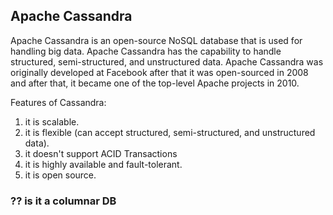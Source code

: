 ## Apache Cassandra
Apache Cassandra is an open-source NoSQL database that is used for handling big data. Apache Cassandra has the capability to handle structured, semi-structured, and unstructured data. Apache Cassandra was originally developed at Facebook after that it was open-sourced in 2008 and after that, it became one of the top-level Apache projects in 2010.

Features of Cassandra:

1. it is scalable.
2. it is flexible (can accept structured, semi-structured, and unstructured data).
3. it doesn't support ACID Transactions
4. it is highly available and fault-tolerant.
5. it is open source.

### ?? is it a columnar DB